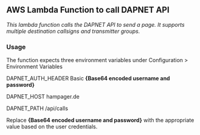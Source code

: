 ## AWS Lambda Function to call DAPNET API

*This lambda function calls the DAPNET API to send a page. It supports multiple destination callsigns and transmitter groups.*

### Usage

The function expects three environment variables under Configuration > Environment Variables

DAPNET_AUTH_HEADER 	Basic **{Base64 encoded username and password}**

DAPNET_HOST	        hampager.de                                   

DAPNET_PATH	        /api/calls


Replace **{Base64 encoded username and password}** with the appropriate value based on the user credentials.
